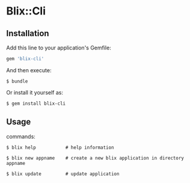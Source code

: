 # Blix::Cli



## Installation

Add this line to your application's Gemfile:

```ruby
gem 'blix-cli'
```

And then execute:

    $ bundle

Or install it yourself as:

    $ gem install blix-cli

## Usage

commands:

    $ blix help           # help information

    $ blix new appname    # create a new blix application in directory appname

    $ blix update         # update application
